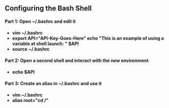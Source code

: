 ## Configuring the Bash Shell
#### Part 1: Open ~/.bashrc and edit it
<ul>
  <li><b>vim ~/.bashrc</b></li>
  <li><b>export API="API-Key-Goes-Here" echo "This is an example of using a variable at shell launch: " $API</b></li>
  <li><b>source ~/.bashrc</b></li>
</ul>

#### Part 2: Open a second shell and interact with the new environment
<ul>
  <li><b>echo $API</b></li>
</ul>

#### Part 3: Create an alias in ~/.bashrc and use it
<ul>
  <li><b>vim ~/.bashrc</b></li>
  <li><b>alias root="cd /"</b></li>
</ul>
